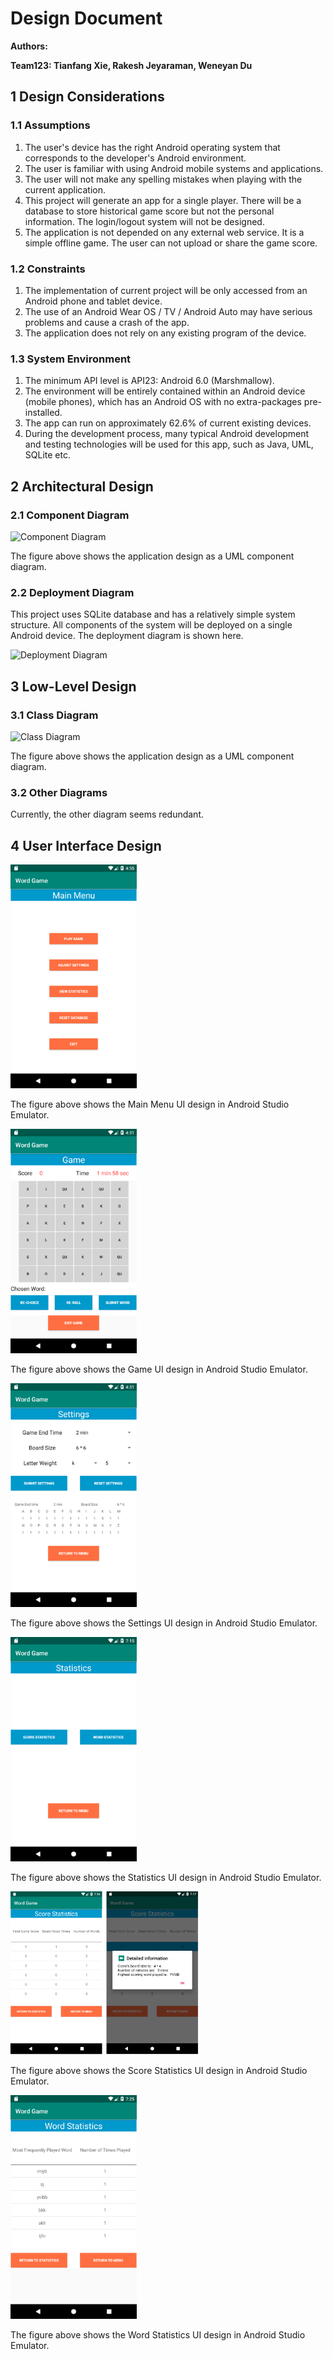 # Design Document

**Authors:**

**Team123: Tianfang Xie, Rakesh Jeyaraman, Weneyan Du**

## 1 Design Considerations

### 1.1 Assumptions

1. The user's device has the right Android operating system that corresponds to the developer's Android environment.
2. The user is familiar with using Android mobile systems and applications. 
3. The user will not make any spelling mistakes when playing with the current application.
4. This project will generate an app for a single player. There will be a database to store historical game score but not the personal information. The login/logout system will not be designed.
5. The application is not depended on any external web service. It is a simple offline game. The user can not upload or share the game score. 

### 1.2 Constraints

1. The implementation of current project will be only accessed from an Android phone and tablet device. 
2. The use of an Android Wear OS / TV / Android Auto may have serious problems and cause a crash of the app.
3. The application does not rely on any existing program of the device.

### 1.3 System Environment

1. The minimum API level is API23: Android 6.0 (Marshmallow). 
2. The environment will be entirely contained within an Android device (mobile phones), which has an Android OS with no extra-packages pre-installed.
3. The app can run on approximately 62.6% of current existing devices. 
4. During the development process, many typical Android development and testing technologies will be used for this app, such as Java, UML, SQLite etc.

## 2 Architectural Design

### 2.1 Component Diagram

![Component Diagram](https://github.gatech.edu/gt-omscs-se-2020spring/6300Spring20Team123/blob/master/GroupProject/images/Software%20Component%20Diagram.png)

The figure above shows the application design as a UML component diagram.

### 2.2 Deployment Diagram

This project uses SQLite database and has a relatively simple system structure. All components of the system will be deployed on a single Android device. The deployment diagram is shown here.

![Deployment Diagram](https://github.gatech.edu/gt-omscs-se-2020spring/6300Spring20Team123/blob/master/GroupProject/images/Deployment%20Diagram.png)

## 3 Low-Level Design

### 3.1 Class Diagram

![Class Diagram](https://github.gatech.edu/gt-omscs-se-2020spring/6300Spring20Team123/blob/master/GroupProject/images/Group123.png)

The figure above shows the application design as a UML component diagram.

### 3.2 Other Diagrams

Currently, the other diagram seems redundant.

## 4 User Interface Design

<img src="../images/UserManualPic31.png" width=40% height=40% />

The figure above shows the Main Menu UI design in Android Studio Emulator.

<img src="../images/UserManualPic34.png" width=40% height=40% />

The figure above shows the Game UI design in Android Studio Emulator.

<img src="../images/UserManualPic33.png" width=40% height=40% />

The figure above shows the Settings UI design in Android Studio Emulator.

<img src="../images/UserManualPic47.png" width=40% height=40% />

The figure above shows the Statistics UI design in Android Studio Emulator.

<img src="../images/UserManualPic48.png" width=60% height=60% />

The figure above shows the Score Statistics UI design in Android Studio Emulator.

<img src="../images/UserManualPic49.png" width=40% height=40% />

The figure above shows the Word Statistics UI design in Android Studio Emulator.

<!--stackedit_data:
eyJoaXN0b3J5IjpbMTYyODQ5NTM1MF19
-->
